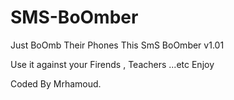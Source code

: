 # SMS-BoOmber
Just BoOmb Their Phones
This SmS BoOmber v1.01 

Use it against your Firends , Teachers  ...etc
Enjoy


Coded By Mrhamoud. 
